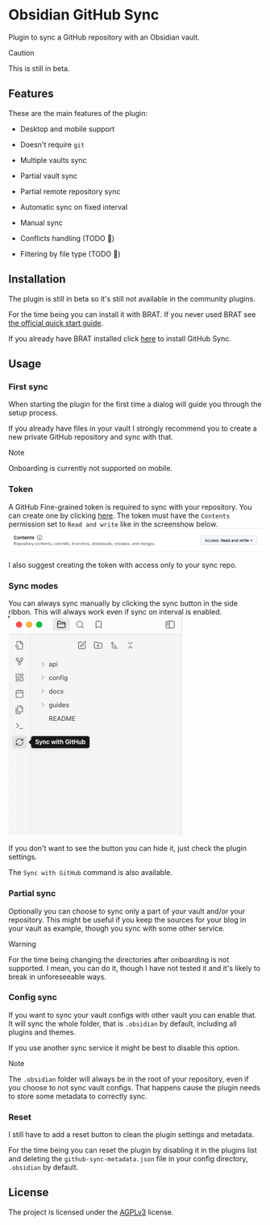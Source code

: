 # Obsidian GitHub Sync

Plugin to sync a GitHub repository with an Obsidian vault.

> [!CAUTION]
> This is still in beta.

## Features

These are the main features of the plugin:

- Desktop and mobile support
- Doesn't require `git`
- Multiple vaults sync
- Partial vault sync
- Partial remote repository sync
- Automatic sync on fixed interval
- Manual sync

- Conflicts handling (TODO 🔨)
- Filtering by file type (TODO 🔨)

## Installation

The plugin is still in beta so it's still not available in the community plugins.

For the time being you can install it with BRAT. If you never used BRAT see [the official quick start guide](https://tfthacker.com/brat-quick-guide).

If you already have BRAT installed click [here](obsidian://brat?plugin=https://github.com/silvanocerza/obsidian-github-sync) to install GitHub Sync.

## Usage

### First sync

When starting the plugin for the first time a dialog will guide you through the setup process.

If you already have files in your vault I strongly recommend you to create a new private GitHub repository and sync with that.

> [!NOTE]
> Onboarding is currently not supported on mobile.

### Token

A GitHub Fine-grained token is required to sync with your repository. You can create one by clicking [here](https://github.com/settings/personal-access-tokens/new).
The token must have the `Contents` permission set to `Read and write` like in the screenshow below.
![GitHub Fine-grained token](./assets/token_permissions.png)

I also suggest creating the token with access only to your sync repo.

### Sync modes

You can always sync manually by clicking the sync button in the side ribbon.
This will always work even if sync on interval is enabled.
![Sync button](./assets/sync_button.png)

If you don't want to see the button you can hide it, just check the plugin settings.

The `Sync with GitHub` command is also available.

### Partial sync

Optionally you can choose to sync only a part of your vault and/or your repository.
This might be useful if you keep the sources for your blog in your vault as example, though you sync with some other service.

> [!WARNING]
> For the time being changing the directories after onboarding is not supported.
> I mean, you can do it, though I have not tested it and it's likely to break in unforeseeable ways.

### Config sync

If you want to sync your vault configs with other vault you can enable that.
It will sync the whole folder, that is `.obsidian` by default, including all plugins and themes.

If you use another sync service it might be best to disable this option.

> [!NOTE]
> The `.obsidian` folder will always be in the root of your repository, even if you choose
> to not sync vault configs. That happens cause the plugin needs to store some metadata to
> correctly sync.

### Reset

I still have to add a reset button to clean the plugin settings and metadata.

For the time being you can reset the plugin by disabling it in the plugins list and deleting the `github-sync-metadata.json`
file in your config directory, `.obsidian` by default.

## License

The project is licensed under the [AGPLv3](https://www.gnu.org/licenses/agpl-3.0.en.html) license.
